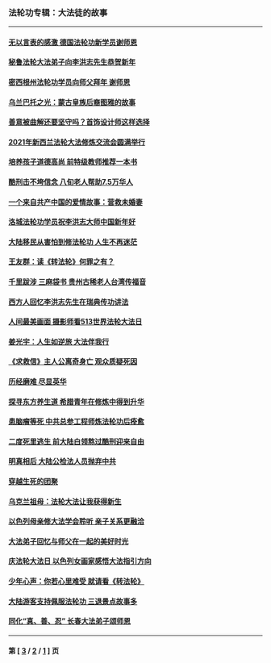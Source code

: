 ### 法轮功专辑：大法徒的故事
---
#### [无以言表的感激 德国法轮功新学员谢师恩](../../pages/nf1147481/n13543790.md?02280430) 
#### [秘鲁法轮大法弟子向李洪志先生恭贺新年](../../pages/nf1147481/n13540182.md?02280430) 
#### [密西根州法轮功学员向师父拜年 谢师恩](../../pages/nf1147481/n13538183.md?02280430) 
#### [乌兰巴托之光：蒙古皇族后裔图雅的故事](../../pages/nf1147481/n13155759.md?02280430) 
#### [善意被曲解还要坚守吗？首饰设计师这样选择](../../pages/nf1147481/n13077575.md?02280430) 
#### [2021年新西兰法轮大法修炼交流会圆满举行](../../pages/nf1147481/n13033149.md?02280430) 
#### [培养孩子道德高尚 前特级教师推荐一本书](../../pages/nf1147481/n12938640.md?02280430) 
#### [酷刑击不垮信念 八旬老人帮助7.5万华人](../../pages/nf1147481/n12880712.md?02280430) 
#### [一个来自共产中国的爱情故事：营救未婚妻](../../pages/nf1147481/n12778386.md?02280430) 
#### [洛城法轮功学员祝李洪志大师中国新年好](../../pages/nf1147481/n12724685.md?02280430) 
#### [大陆移民从害怕到修法轮功 人生不再迷茫](../../pages/nf1147481/n12414325.md?02280430) 
#### [王友群：读《转法轮》何罪之有？](../../pages/nf1147481/n12408647.md?02280430) 
#### [千里跋涉 三麻袋书 贵州古稀老人台湾传福音](../../pages/nf1147481/n12198750.md?02280430) 
#### [西方人回忆李洪志先生在瑞典传功讲法](../../pages/nf1147481/n12099607.md?02280430) 
#### [人间最美画面 摄影师看513世界法轮大法日](../../pages/nf1147481/n12094118.md?02280430) 
#### [姜光宇：人生如逆旅 大法伴我行](../../pages/nf1147481/n12088664.md?02280430) 
#### [《求救信》主人公离奇身亡 观众质疑死因](../../pages/nf1147481/n11845215.md?02280430) 
#### [历经磨难 尽显英华](../../pages/nf1147481/n11723297.md?02280430) 
#### [探寻东方养生道 希腊青年在修炼中得到升华](../../pages/nf1147481/n11494502.md?02280430) 
#### [患脑瘤等死 中共总参工程师炼法轮功后痊愈](../../pages/nf1147481/n11466682.md?02280430) 
#### [二度死里逃生 前大陆白领熬过酷刑迎来自由](../../pages/nf1147481/n11368594.md?02280430) 
#### [明真相后 大陆公检法人员抛弃中共](../../pages/nf1147481/n11358618.md?02280430) 
#### [穿越生死的团聚](../../pages/nf1147481/n11258922.md?02280430) 
#### [乌克兰祖母：法轮大法让我获得新生](../../pages/nf1147481/n11269457.md?02280430) 
#### [以色列母亲修大法学会聆听 亲子关系更融洽](../../pages/nf1147481/n11268195.md?02280430) 
#### [大法弟子回忆与师父在一起的美好时光](../../pages/nf1147481/n11267759.md?02280430) 
#### [庆法轮大法日 以色列女画家感悟大法指引方向](../../pages/nf1147481/n11267735.md?02280430) 
#### [少年心声：你若心里难受 就请看《转法轮》](../../pages/nf1147481/n11267496.md?02280430) 
#### [大陆游客支持佩服法轮功 三退景点故事多](../../pages/nf1147481/n11267378.md?02280430) 
#### [同化“真、善、忍” 长春大法弟子颂师恩](../../pages/nf1147481/n11266497.md?02280430) 

---
#### 第 [ [3](./3.md?02280430) / [2](./2.md?02280430) / [1](./1.md?02280430) ] 页
